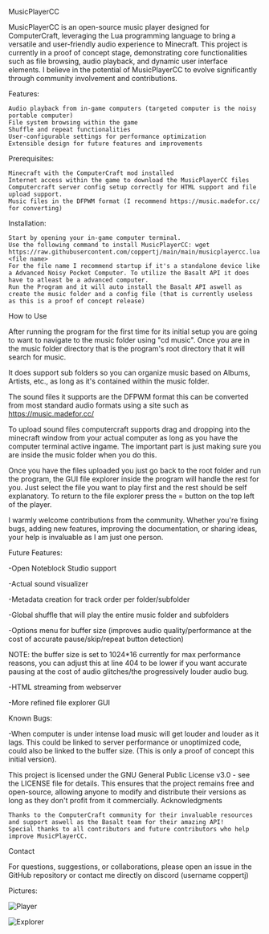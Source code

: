 MusicPlayerCC


MusicPlayerCC is an open-source music player designed for ComputerCraft, leveraging the Lua programming language to bring a versatile and user-friendly audio experience to Minecraft. This project is currently in a proof of concept stage, demonstrating core functionalities such as file browsing, audio playback, and dynamic user interface elements. I believe in the potential of MusicPlayerCC to evolve significantly through community involvement and contributions.

Features:

    Audio playback from in-game computers (targeted computer is the noisy portable computer)
    File system browsing within the game
    Shuffle and repeat functionalities
    User-configurable settings for performance optimization
    Extensible design for future features and improvements

Prerequisites:

    Minecraft with the ComputerCraft mod installed
    Internet access within the game to download the MusicPlayerCC files
    Computercraft server config setup correctly for HTML support and file upload support.
    Music files in the DFPWM format (I recommend https://music.madefor.cc/ for converting)

Installation:

    Start by opening your in-game computer terminal.
    Use the following command to install MusicPlayerCC: wget https://raw.githubusercontent.com/coppertj/main/main/musicplayercc.lua <file name>
    For the file name I recommend startup if it's a standalone device like a Advanced Noisy Pocket Computer. To utilize the Basalt API it does have to atleast be a advanced computer.
    Run the Program and it will auto install the Basalt API aswell as create the music folder and a config file (that is currently useless as this is a proof of concept release)

How to Use

After running the program for the first time for its initial setup you are going to want to navigate to the music folder using "cd music". Once you are in the music folder directory that is the program's root directory that it will search for music. 

It does support sub folders so you can organize music based on Albums, Artists, etc., as long as it's contained within the music folder.

The sound files it supports are the DFPWM format this can be converted from most standard audio formats using a site such as https://music.madefor.cc/

To upload sound files computercraft supports drag and dropping into the minecraft window from your actual computer as long as you have the computer terminal active ingame. The important part is just making sure you are inside the music folder when you do this.

Once you have the files uploaded you just go back to the root folder and run the program, the GUI file explorer inside the program will handle the rest for you. Just select the file you want to play first and the rest should be self explanatory. To return to the file explorer press the = button on the top left of the player.


I warmly welcome contributions from the community. Whether you're fixing bugs, adding new features, improving the documentation, or sharing ideas, your help is invaluable as I am just one person.

Future Features:

-Open Noteblock Studio support

-Actual sound visualizer

-Metadata creation for track order per folder/subfolder

-Global shuffle that will play the entire music folder and subfolders

-Options menu for buffer size (improves audio quality/performance at the cost of accurate pause/skip/repeat button detection)

NOTE: the buffer size is set to 1024*16 currently for max performance reasons, you can adjust this at line 404 to be lower if you want accurate pausing at the cost of audio glitches/the progressively louder audio bug.

-HTML streaming from webserver

-More refined file explorer GUI


Known Bugs:

-When computer is under intense load music will get louder and louder as it lags. This could be linked to server performance or unoptimized code, could also be linked to the buffer size. (This is only a proof of concept this initial version).



This project is licensed under the GNU General Public License v3.0 - see the LICENSE file for details. This ensures that the project remains free and open-source, allowing anyone to modify and distribute their versions as long as they don't profit from it commercially.
Acknowledgments

    Thanks to the ComputerCraft community for their invaluable resources and support aswell as the Basalt team for their amazing API!
    Special thanks to all contributors and future contributors who help improve MusicPlayerCC.

Contact

For questions, suggestions, or collaborations, please open an issue in the GitHub repository or contact me directly on discord (username coppertj)


Pictures:

![Player](https://github.com/coppertj/main/blob/main/player.png?raw=true "Player")


![Explorer](https://raw.githubusercontent.com/coppertj/main/main/explorer.png "Explorer")
